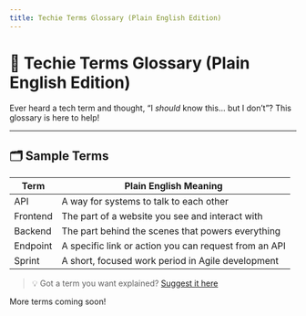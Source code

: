 ```yaml
---
title: Techie Terms Glossary (Plain English Edition)
---
```


# 📖 Techie Terms Glossary (Plain English Edition)

Ever heard a tech term and thought, “I *should* know this... but I don’t”? This glossary is here to help!

---

## 🗂 Sample Terms

| Term | Plain English Meaning |
|------|------------------------|
| API | A way for systems to talk to each other |
| Frontend | The part of a website you see and interact with |
| Backend | The part behind the scenes that powers everything |
| Endpoint | A specific link or action you can request from an API |
| Sprint | A short, focused work period in Agile development |

> 💡 Got a term you want explained? [Suggest it here](../index.md)

More terms coming soon!

